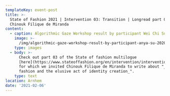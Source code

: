 ```yaml
---
templateKey: event-post
title: >-
  State of Fashion 2021 | Intervention 03: Transition | Longread part 03:
  Chinouk Filique de Miranda
content:
  - caption: Algorithmic Gaze Workshop result by participant Wei Chi Su.
    image: >-
      /img/algorithmic-gaze-workshop-result-by-participant-anya-su-2020.-chinouk-filique-de-miranda.png
    type: images
  - body: >-
      Check out part 03 of the State of fashion multilogue
      [here](https://www.stateoffashion.org/en/intervention/intervention-03-transition/longread-03-part-3-chinouk-filique-de-miranda/),
      for which we invited Chinouk Filique de Miranda to write about "_online
      fashion and the elusive act of identity creation_".
    type: text
location: Arnhem
date: '2021-02-06'
---
```


